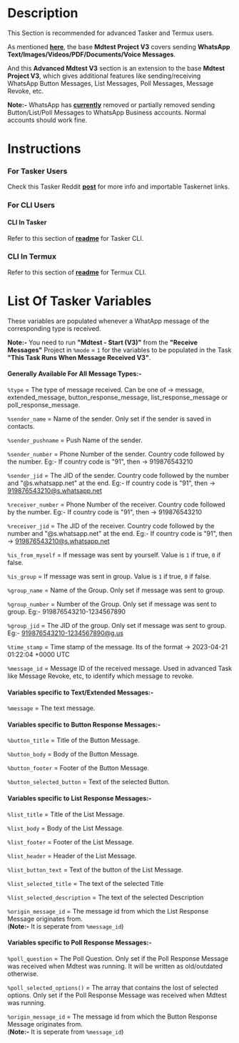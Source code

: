 # Description
This Section is recommended for advanced Tasker and Termux users.

As mentioned **[here](https://github.com/HunterXProgrammer/Tasker-mdtest#description)**, the base **Mdtest Project V3** covers sending **WhatsApp Text/Images/Videos/PDF/Documents/Voice Messages**.

And this **Advanced Mdtest V3** section is an extension to the base **Mdtest Project V3**, which gives additional features like sending/receiving WhatsApp Button Messages, List Messages, Poll Messages, Message Revoke, etc.

**Note:-** WhatsApp has **[currently](https://github.com/tulir/whatsmeow/issues/366)** removed or partially removed sending Button/List/Poll Messages to WhatsApp Business accounts. Normal accounts should work fine.

# Instructions
### For Tasker Users
Check this Tasker Reddit **[post]()** for more info and importable Taskernet links.

### For CLI Users
#### CLI In Tasker
Refer to this section of **[readme](https://github.com/HunterXProgrammer/Tasker-mdtest#cli-in-tasker)** for Tasker CLI.

### CLI In Termux
Refer to this section of **[readme](https://github.com/HunterXProgrammer/Tasker-mdtest#cli-in-termux)** for Termux CLI.

# List Of Tasker Variables
These variables are populated whenever a WhatApp message of the corresponding type is received.

**Note:-** You need to run **"Mdtest - Start (V3)"** from the **"Receive Messages"** Project in `%mode` = `1` for the variables to be populated in the Task **"This Task Runs When Message Received V3"**.

#### Generally Available For All Message Types:-

`%type` = The type of message received. Can be one of -> message, extended_message, button_response_message, list_response_message or poll_response_message.

`%sender_name` = Name of the sender. Only set if the sender is saved in contacts.

`%sender_pushname` = Push Name of the sender.

`%sender_number` = Phone Number of the sender. Country code followed by the number. Eg:- If country code is "91", then -> 919876543210

`%sender_jid` = The JID of the sender. Country code followed by the number and "@s.whatsapp.net" at the end. Eg:- If country code is "91", then -> 919876543210@s.whatsapp.net

`%receiver_number` = Phone Number of the receiver. Country code followed by the number. Eg:- If country code is "91", then -> 919876543210

`%receiver_jid` = The JID of the receiver. Country code followed by the number and "@s.whatsapp.net" at the end. Eg:- If country code is "91", then -> 919876543210@s.whatsapp.net

`%is_from_myself` = If message was sent by yourself. Value is `1` if true, `0` if false.

`%is_group` = If message was sent in group. Value is `1` if true, `0` if false.

`%group_name` = Name of the Group. Only set if message was sent to group.

`%group_number` = Number of the Group. Only set if message was sent to group. Eg:- 919876543210-1234567890

`%group_jid` = The JID of the group. Only set if message was sent to group. Eg:- 919876543210-1234567890@g.us

`%time_stamp` = Time stamp of the message. Its of the format -> 2023-04-21 01:22:04 +0000 UTC

`%message_id` = Message ID of the received message. Used in advanced Task like Message Revoke, etc, to identify which message to revoke.

#### Variables specific to Text/Extended Messages:-

`%message` = The text message.

#### Variables specific to Button Response Messages:-

`%button_title` = Title of the Button Message.

`%button_body` = Body of the Button Message.

`%button_footer` = Footer of the Button Message.

`%button_selected_button` = Text of the selected Button.

#### Variables specific to List Response Messages:-

`%list_title` = Title of the List Message.

`%list_body` = Body of the List Message.

`%list_footer` = Footer of the List Message.

`%list_header` = Header of the List Message.

`%list_button_text` = Text of the button of the List Message.

`%list_selected_title` = The text of the selected Title

`%list_selected_description` = The text of the  selected Description

`%origin_message_id` = The message id from which the List Response Message originates from.  
(**Note:-** It is seperate from `%message_id`)

#### Variables specific to Poll Response Messages:-

`%poll_question` = The Poll Question. Only set if the Poll Response Message was received when Mdtest was running. It will be written as old/outdated otherwise.

`%poll_selected_options()` = The array that contains the lost of selected options. Only set if the Poll Response Message was received when Mdtest was running.

`%origin_message_id` = The message id from which the Button Response Message originates from.  
(**Note:-** It is seperate from `%message_id`)
